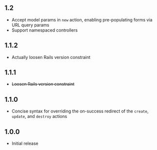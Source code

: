 ## 1.2

* Accept model params in `new` action, enabling pre-populating forms via
  URL query params
* Support namespaced controllers


## 1.1.2

* Actually loosen Rails version constraint


## 1.1.1

* ~~Loosen Rails version constraint~~


## 1.1.0

* Concise syntax for overriding the on-success redirect of the `create`,
  `update`, and `destroy` actions


## 1.0.0

* Initial release
